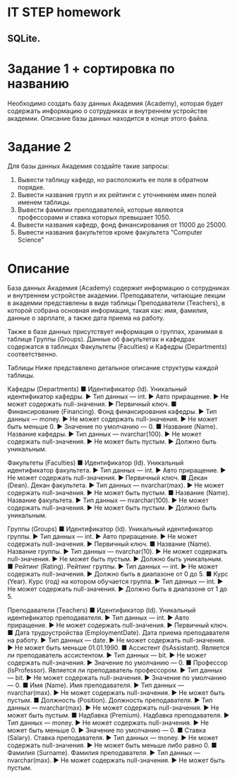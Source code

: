 # IT STEP homework

## SQLite.


# Задание 1 + сортировка по названию
Необходимо создать базу данных Академия (Academy), которая будет содержать информацию о сотрудниках и внутреннем устройстве академии.
Описание базы данных находится в конце этого файла.

# Задание 2
Для базы данных Академия создайте такие запросы:
1. Вывести таблицу кафедр, но расположить ее поля в обратном порядке.
2. Вывести названия групп и их рейтинги с уточнением имен полей именем таблицы.
5. Вывести фамилии преподавателей, которые являются профессорами и ставка которых превышает 1050.
6. Вывести названия кафедр, фонд финансирования от 11000 до 25000.
7. Вывести названия факультетов кроме факультета “Computer Science”


# Описание
База данных Академия (Academy) содержит информацию о сотрудниках и внутреннем устройстве академии.
Преподаватели, читающие лекции в академии представлены в виде таблицы Преподаватели (Teachers), в которой 
собрана основная информация, такая как: имя, фамилия, данные о зарплате, а также дата приема на работу.

Также в базе данных присутствует информация о группах, хранимая в таблице Группы (Groups).
Данные об факультетах и кафедрах содержатся в таблицах Факультеты (Faculties) и Кафедры (Departments) соответственно.

Таблицы
Ниже представлено детальное описание структуры каждой таблицы.

Кафедры (Departments)
■ Идентификатор (Id). Уникальный идентификатор кафедры.
▶ Тип данных — int.
▶ Авто приращение.
▶ Не может содержать null-значения.
▶ Первичный ключ.
■ Финансирование (Financing). Фонд финансирования кафедры.
▶ Тип данных — money.
▶ Не может содержать null-значения.
▶ Не может быть меньше 0.
▶ Значение по умолчанию — 0.
■ Название (Name). Название кафедры.
▶ Тип данных — nvarchar(100).
▶ Не может содержать null-значения.
▶ Не может быть пустым.
▶ Должно быть уникальным.

Факультеты (Faculties)
■ Идентификатор (Id). Уникальный идентификатор факультета.
▶ Тип данных — int.
▶ Авто приращение.
▶ Не может содержать null-значения.
▶ Первичный ключ.
■ Декан (Dean). Декан факультета.
▶ Тип данных — nvarchar(max).
▶ Не может содержать null-значения.
▶ Не может быть пустым.
■ Название (Name). Название факультета.
▶ Тип данных — nvarchar(100).
▶ Не может содержать null-значения.
▶ Не может быть пустым.
▶ Должно быть уникальным.

Группы (Groups)
■ Идентификатор (Id). Уникальный идентификатор группы.
▶ Тип данных — int.
▶ Авто приращение.
▶ Не может содержать null-значения.
▶ Первичный ключ.
■ Название (Name). Название группы.
▶ Тип данных — nvarchar(10).
▶ Не может содержать null-значения.
▶ Не может быть пустым.
▶ Должно быть уникальным.
■ Рейтинг (Rating). Рейтинг группы.
▶ Тип данных — int.
▶ Не может содержать null-значения.
▶ Должно быть в диапазоне от 0 до 5.
■ Курс (Year). Курс (год) на котором обучается группа.
▶ Тип данных — int.
▶ Не может содержать null-значения.
▶ Должно быть в диапазоне от 1 до 5.

Преподаватели (Teachers)
■ Идентификатор (Id). Уникальный идентификатор преподавателя.
▶ Тип данных — int.
▶ Авто приращение.
▶ Не может содержать null-значения.
▶ Первичный ключ.
■ Дата трудоустройства (EmploymentDate). Дата приема преподавателя на работу.
▶ Тип данных — date.
▶ Не может содержать null-значения.
▶ Не может быть меньше 01.01.1990.
■ Ассистент (IsAssistant). Является ли преподаватель ассистентом.
▶ Тип данных — bit.
▶ Не может содержать null-значения.
▶ Значение по умолчанию — 0.
■ Профессор (IsProfessor). Является ли преподаватель профессором.
▶ Тип данных — bit.
▶ Не может содержать null-значения.
▶ Значение по умолчанию — 0.
■ Имя (Name). Имя преподавателя.
▶ Тип данных — nvarchar(max).
▶ Не может содержать null-значения.
▶ Не может быть пустым.
■ Должность (Position). Должность преподавателя.
▶ Тип данных — nvarchar(max).
▶ Не может содержать null-значения.
▶ Не может быть пустым.
■ Надбавка (Premium). Надбавка преподавателя.
▶ Тип данных — money.
▶ Не может содержать null-значения.
▶ Не может быть меньше 0.
▶ Значение по умолчанию — 0.
■ Ставка (Salary). Ставка преподавателя.
▶ Тип данных — money.
▶ Не может содержать null-значения.
▶ Не может быть меньше либо равно 0.
■ Фамилия (Surname). Фамилия преподавателя.
▶ Тип данных — nvarchar(max).
▶ Не может содержать null-значения.
▶ Не может быть пустым.